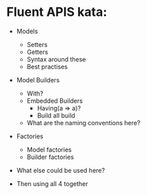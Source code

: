 # Fluent APIS kata:
* Models
    * Setters
    * Getters
    * Syntax around these
    * Best practises

* Model Builders
    * With?
    * Embedded Builders
        * Having(a => a)?
        * Build all build
    * What are the naming conventions here?

* Factories
    * Model factories
    * Builder factories

* What else could be used here?
* Then using all 4 together
